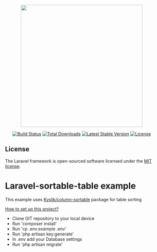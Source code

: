 <p align="center"><a href="https://laravel.com" target="_blank"><img src="https://raw.githubusercontent.com/laravel/art/master/logo-lockup/5%20SVG/2%20CMYK/1%20Full%20Color/laravel-logolockup-cmyk-red.svg" width="400"></a></p>

<p align="center">
<a href="https://travis-ci.org/laravel/framework"><img src="https://travis-ci.org/laravel/framework.svg" alt="Build Status"></a>
<a href="https://packagist.org/packages/laravel/framework"><img src="https://img.shields.io/packagist/dt/laravel/framework" alt="Total Downloads"></a>
<a href="https://packagist.org/packages/laravel/framework"><img src="https://img.shields.io/packagist/v/laravel/framework" alt="Latest Stable Version"></a>
<a href="https://packagist.org/packages/laravel/framework"><img src="https://img.shields.io/packagist/l/laravel/framework" alt="License"></a>
</p>


## License

The Laravel framework is open-sourced software licensed under the [MIT license](https://opensource.org/licenses/MIT).
# Laravel-sortable-table example 

<p>This example uses <a href="https://github.com/Kyslik/column-sortable"> Kyslik/column-sortable</a> package for table sorting</p>

<p><u>How to set up this project?</u></p>
<ul>
    <li>Clone GIT repository to your local device</li>
    <li>Run 'composer install'</li>
    <li>Run 'cp .env.example .env'</li>
    <li>Run 'php artisan key:generate'</li>
    <li>In .env add your Database settings</li>
    <li>Run 'php artisan migrate'</li>
</ul>
